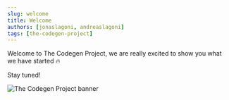 ```yaml
---
slug: welcome
title: Welcome
authors: [jonaslagoni, andreaslagoni]
tags: [the-codegen-project]
---
```


Welcome to The Codegen Project, we are really excited to show you what we have started :fire:

Stay tuned!

![The Codegen Project banner](/img/banner.webp)
